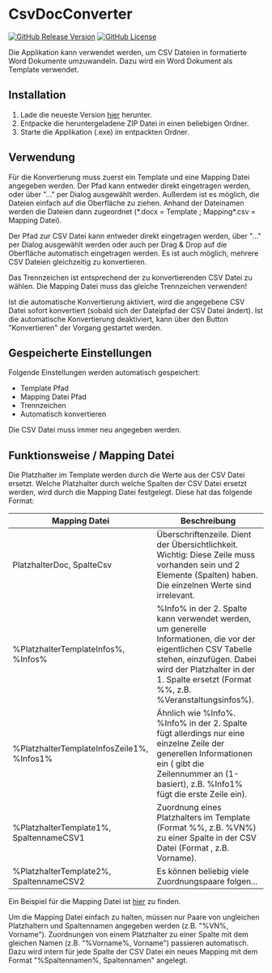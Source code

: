 ﻿# CsvDocConverter

[![GitHub Release Version](https://img.shields.io/github/v/release/M1S2/CsvDocConverter)](https://github.com/M1S2/CsvDocConverter/releases/latest)
[![GitHub License](https://img.shields.io/github/license/M1S2/CsvDocConverter)](LICENSE.md)

Die Applikation kann verwendet werden, um CSV Dateien in formatierte Word Dokumente umzuwandeln. Dazu wird ein Word Dokument als Template verwendet.

## Installation

1. Lade die neueste Version [hier](https://github.com/M1S2/CsvDocConverter/releases/latest) herunter.
2. Entpacke die heruntergeladene ZIP Datei in einen beliebigen Ordner.
3. Starte die Applikation (.exe) im entpackten Ordner.

## Verwendung

Für die Konvertierung muss zuerst ein Template und eine Mapping Datei angegeben werden. Der Pfad kann entweder direkt eingetragen werden, oder über "..." per Dialog ausgewählt werden.
Außerdem ist es möglich, die Dateien einfach auf die Oberfläche zu ziehen. Anhand der Dateinamen werden die Dateien dann zugeordnet (\*.docx = Template ; Mapping\*.csv = Mapping Datei).

Der Pfad zur CSV Datei kann entweder direkt eingetragen werden, über "..." per Dialog ausgewählt werden oder auch per Drag & Drop auf die Oberfläche automatisch eingetragen werden. 
Es ist auch möglich, mehrere CSV Dateien gleichzeitig zu konvertieren.

Das Trennzeichen ist entsprechend der zu konvertierenden CSV Datei zu wählen. Die Mapping Datei muss das gleiche Trennzeichen verwenden!

Ist die automatische Konvertierung aktiviert, wird die angegebene CSV Datei sofort konvertiert (sobald sich der Dateipfad der CSV Datei ändert).
Ist die automatische Konvertierung deaktiviert, kann über den Button "Konvertieren" der Vorgang gestartet werden.

## Gespeicherte Einstellungen

Folgende Einstellungen werden automatisch gespeichert:
- Template Pfad
- Mapping Datei Pfad
- Trennzeichen
- Automatisch konvertieren

Die CSV Datei muss immer neu angegeben werden.

## Funktionsweise / Mapping Datei

Die Platzhalter im Template werden durch die Werte aus der CSV Datei ersetzt.
Welche Platzhalter durch welche Spalten der CSV Datei ersetzt werden, wird durch die Mapping Datei festgelegt. Diese hat das folgende Format:

Mapping Datei					| Beschreibung
-----------------------------------------------	| ------------------------------------------------------------------------------
PlatzhalterDoc, SpalteCsv			| Überschriftenzeile. Dient der Übersichtlichkeit. Wichtig: Diese Zeile muss vorhanden sein und 2 Elemente (Spalten) haben. Die einzelnen Werte sind irrelevant.
%PlatzhalterTemplateInfos%, %Infos%		| %Info% in der 2. Spalte kann verwendet werden, um generelle Informationen, die vor der eigentlichen CSV Tabelle stehen, einzufügen. Dabei wird der Platzhalter in der 1. Spalte ersetzt (Format %<Name>%, z.B. %Veranstaltungsinfos%).
%PlatzhalterTemplateInfosZeile1%, %Infos1%	| Ähnlich wie %Info%. %Info<Zahl>% in der 2. Spalte fügt allerdings nur eine einzelne Zeile der generellen Informationen ein (<Zahl> gibt die Zeilennummer an (1-basiert), z.B. %Info1% fügt die erste Zeile ein).
%PlatzhalterTemplate1%, SpaltennameCSV1		| Zuordnung eines Platzhalters im Template (Format %<Name>%, z.B. %VN%) zu einer Spalte in der CSV Datei (Format <Spaltenname>, z.B. Vorname).
%PlatzhalterTemplate2%, SpaltennameCSV2		| Es können beliebig viele Zuordnungspaare folgen...

Ein Beispiel für die Mapping Datei ist [hier](/Example/Mapping.csv) zu finden.

Um die Mapping Datei einfach zu halten, müssen nur Paare von ungleichen Platzhaltern und Spaltennamen angegeben werden (z.B. "%VN%, Vorname").
Zuordnungen von einem Platzhalter zu einer Spalte mit dem gleichen Namen (z.B. "%Vorname%, Vorname") passieren automatisch. Dazu wird intern für jede Spalte der CSV Datei ein neues Mapping mit dem Format "%Spaltennamen%, Spaltennamen" angelegt.
